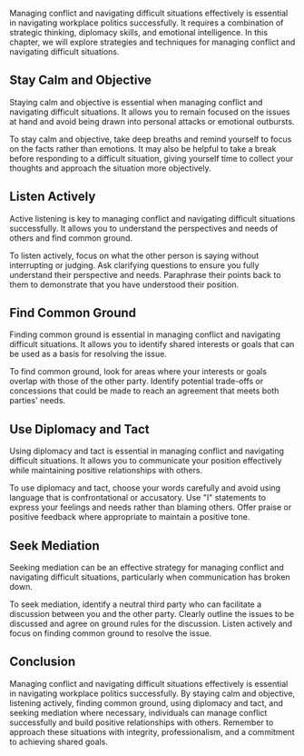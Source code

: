 
Managing conflict and navigating difficult situations effectively is essential in navigating workplace politics successfully. It requires a combination of strategic thinking, diplomacy skills, and emotional intelligence. In this chapter, we will explore strategies and techniques for managing conflict and navigating difficult situations.

Stay Calm and Objective
-----------------------

Staying calm and objective is essential when managing conflict and navigating difficult situations. It allows you to remain focused on the issues at hand and avoid being drawn into personal attacks or emotional outbursts.

To stay calm and objective, take deep breaths and remind yourself to focus on the facts rather than emotions. It may also be helpful to take a break before responding to a difficult situation, giving yourself time to collect your thoughts and approach the situation more objectively.

Listen Actively
---------------

Active listening is key to managing conflict and navigating difficult situations successfully. It allows you to understand the perspectives and needs of others and find common ground.

To listen actively, focus on what the other person is saying without interrupting or judging. Ask clarifying questions to ensure you fully understand their perspective and needs. Paraphrase their points back to them to demonstrate that you have understood their position.

Find Common Ground
------------------

Finding common ground is essential in managing conflict and navigating difficult situations. It allows you to identify shared interests or goals that can be used as a basis for resolving the issue.

To find common ground, look for areas where your interests or goals overlap with those of the other party. Identify potential trade-offs or concessions that could be made to reach an agreement that meets both parties' needs.

Use Diplomacy and Tact
----------------------

Using diplomacy and tact is essential in managing conflict and navigating difficult situations. It allows you to communicate your position effectively while maintaining positive relationships with others.

To use diplomacy and tact, choose your words carefully and avoid using language that is confrontational or accusatory. Use "I" statements to express your feelings and needs rather than blaming others. Offer praise or positive feedback where appropriate to maintain a positive tone.

Seek Mediation
--------------

Seeking mediation can be an effective strategy for managing conflict and navigating difficult situations, particularly when communication has broken down.

To seek mediation, identify a neutral third party who can facilitate a discussion between you and the other party. Clearly outline the issues to be discussed and agree on ground rules for the discussion. Listen actively and focus on finding common ground to resolve the issue.

Conclusion
----------

Managing conflict and navigating difficult situations effectively is essential in navigating workplace politics successfully. By staying calm and objective, listening actively, finding common ground, using diplomacy and tact, and seeking mediation where necessary, individuals can manage conflict successfully and build positive relationships with others. Remember to approach these situations with integrity, professionalism, and a commitment to achieving shared goals.
